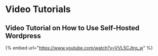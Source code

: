 # Video Tutorials

## Video Tutorial on How to Use Self-Hosted Wordpress

{% embed url="https://www.youtube.com/watch?v=VVL5CJtrq_w" %}
